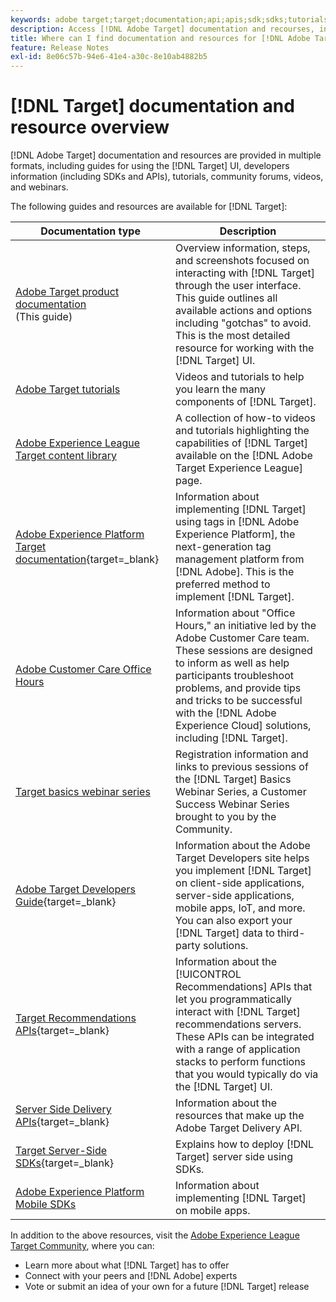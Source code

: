 ```yaml
---
keywords: adobe target;target;documentation;api;apis;sdk;sdks;tutorials;doc;documentation
description: Access [!DNL Adobe Target] documentation and recourses, including online help, tutorials, videos, and developer documentation (SDKs, APIs, and JavaScript libraries).
title: Where can I find documentation and resources for [!DNL Adobe Target]?
feature: Release Notes
exl-id: 8e06c57b-94e6-41e4-a30c-8e10ab4882b5
---
```

# [!DNL Target] documentation and resource overview

[!DNL Adobe Target] documentation and resources are provided in multiple formats, including guides for using the [!DNL Target] UI, developers information (including SDKs and APIs), tutorials, community forums, videos, and webinars.

The following guides and resources are available for [!DNL Target]:

|Documentation type|Description|
| --- | --- |
|[Adobe Target product documentation](/help/main/target-home.md)<br>(This guide)|Overview information, steps, and screenshots focused on interacting with [!DNL Target] through the user interface. This guide outlines all available actions and options including "gotchas" to avoid. This is the most detailed resource for working with the [!DNL Target] UI.|
|[Adobe Target tutorials](https://experienceleague.adobe.com/docs/target-learn/tutorials/overview.html)|Videos and tutorials to help you learn the many components of [!DNL Target].|
|[Adobe Experience League Target content library](https://guided.adobe.com/#recommended/solutions/target)|A collection of how-to videos and tutorials highlighting the capabilities of [!DNL Target] available on the [!DNL Adobe Target Experience League] page.|
|[Adobe Experience Platform Target documentation](https://experienceleague.corp.adobe.com/docs/target-dev/developer/client-side/at-js-implementation/deploy-at-js/implement-target-using-adobe-launch.html){target=_blank}|Information about implementing [!DNL Target] using tags in [!DNL Adobe Experience Platform], the next-generation tag management platform from [!DNL Adobe]. This is the preferred method to implement [!DNL Target].|
|[Adobe Customer Care Office Hours](/help/main/cmp-resources-and-contact-information.md#concept_58EA30379D3B48C4848BA2A8C464A5B7)|Information about "Office Hours," an initiative led by the Adobe Customer Care team. These sessions are designed to inform as well as help participants troubleshoot problems, and provide tips and tricks to be successful with the [!DNL Adobe Experience Cloud] solutions, including [!DNL Target].|
|[Target basics webinar series](https://landing.adobe.com/acs/2018/na/adobe-target/registration.html)|Registration information and links to previous sessions of the [!DNL Target] Basics Webinar Series, a Customer Success Webinar Series brought to you by the Community.|
|[Adobe Target Developers Guide](https://experienceleague.corp.adobe.com/docs/target-dev/developer/overview.html){target=_blank}|Information about the Adobe Target Developers site helps you implement [!DNL Target] on client-side applications, server-side applications, mobile apps, IoT, and more. You can also export your [!DNL Target] data to third-party solutions.|
|[Target Recommendations APIs](https://experienceleague.adobe.com/docs/target-dev/developer/api/recommendations-api/overview.html){target=_blank}|Information about the [!UICONTROL Recommendations] APIs that let you programmatically interact with [!DNL Target] recommendations servers. These APIs can be integrated with a range of application stacks to perform functions that you would typically do via the [!DNL Target] UI.|
|[Server Side Delivery APIs](https://experienceleague.corp.adobe.com/docs/target-dev/developer/server-side/server-side-overview.html){target=_blank}|Information about the resources that make up the Adobe Target Delivery API.|
|[Target Server-Side SDKs](https://experienceleague.adobe.com/docs/target-dev/developer/server-side/getting-started.html){target=_blank}|Explains how to deploy [!DNL Target] server side using SDKs.|
|[Adobe Experience Platform Mobile SDKs](https://experienceleague.adobe.com/docs/mobile.html)|Information about implementing [!DNL Target] on mobile apps.|

In addition to the above resources, visit the [Adobe Experience League Target Community](https://experienceleaguecommunities.adobe.com/t5/adobe-target/ct-p/adobe-target-community), where you can:

* Learn more about what [!DNL Target] has to offer 
* Connect with your peers and [!DNL Adobe] experts 
* Vote or submit an idea of your own for a future [!DNL Target] release